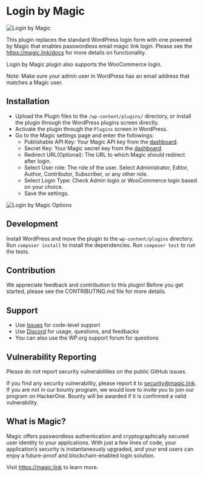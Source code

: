 # Login by Magic

![Login by Magic](https://dev-to-uploads.s3.amazonaws.com/uploads/articles/v3rqddyj4kfs151vel03.png)

This plugin replaces the standard WordPress login form with one powered by Magic that enables passwordless email magic link login. Please see the https://magic.link/docs for more details on functionality.

Login by Magic plugin also supports the WooCommerce login.

Note: Make sure your admin user in WordPress has an email address that matches a Magic user.

## Installation

* Upload the Plugin files to the `/wp-content/plugins/` directory, or install the plugin through the WordPress plugins screen directly.
* Activate the plugin through the `Plugins` screen in WordPress.
* Go to the Magic settings page and enter the followings:
  * Publishable API Key: Your Magic API key from the [dashboard](https://dashboard.magic.link/).
  * Secret Key: Your Magic secret key from the [dashboard](https://dashboard.magic.link/).
  * Redirect URL(Optional): The URL to which Magic should redirect after login.
  * Select User role: The role of the user. Select Administrator, Editor, Author, Contributor, Subscriber, or any other role. 
  * Select Login Type: Check Admin login or WooCommerce login based on your choice.
  * Save the settings.

![Login by Magic Options](https://dev-to-uploads.s3.amazonaws.com/uploads/articles/yokfpdvs7aj7p4t864us.png)


## Development
Install WordPress and move the plugin to the `wp-content/plugins` directory.
Run `composer install` to install the dependencies.
Run `composer test` to run the tests.

## Contribution

We appreciate feedback and contribution to this plugin! Before you get started, please see the CONTRIBUTING.md file for more details.

## Support

* Use [Issues](https://github.com/magiclabs/wp-magic/issues) for code-level support
* Use [Discord](https://discord.gg/magiclabs) for usage, questions, and feedbacks
* You can also use the WP.org support forum for questions

## Vulnerability Reporting
Please do not report security vulnerabilities on the public GitHub issues.

If you find any security vulnerability, please report it to security@magic.link. If you are not in our bounty program, we would love to invite you to join our program on HackerOne. Bounty will be awarded if it is confirmed a valid vulnerability.

## What is Magic?
Magic offers passwordless authentication and cryptographically secured user identity to your applications. With just a few lines of code, your application’s security is instantaneously upgraded, and your end users can enjoy a future-proof and blockchain-enabled login solution.

Visit https://magic.link to learn more.
